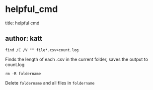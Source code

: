 # helpful\_cmd

title: helpful cmd

## author: katt

```text
find /C /V "" file*.csv>count.log
```

Finds the length of each .csv in the current folder, saves the output to count.log

```text
rm -R foldername
```

Delete `foldername` and all files in `foldername`

